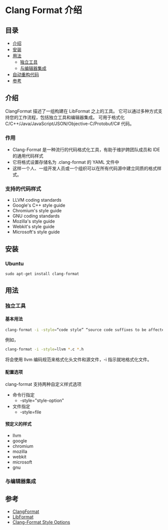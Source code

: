 # Clang Format 介绍

## 目录

- [介绍](#介绍)
- [安装](#安装)
- [用法](#用法)
  - [独立工具](#独立工具)
  - [与编辑器集成](#与编辑器集成)
- [自动重构代码](#自动重构代码)
- [参考](#参考)

## 介绍

ClangFormat 描述了一组构建在 LibFormat 之上的工具。 它可以通过多种方式支持您的工作流程，包括独立工具和编辑器集成。
可用于格式化 C/C++/Java/JavaScript/JSON/Objective-C/Protobuf/C# 代码。

### 作用

- Clang-Format 是一种流行的代码格式化工具，有助于维护跨团队成员和 IDE 的通用代码样式
- 它将格式设置存储名为 .clang-format 的 YAML 文件中
- 这样一个人、一组开发人员或一个组织可以在所有代码源中建立同质的格式样式。

### 支持的代码样式

- LLVM coding standards
- Google's C++ style guide
- Chromium's style guide
- GNU coding standards
- Mozilla's style guide
- Webkit's style guide
- Microsoft's style guide


## 安装

### Ubuntu

```
sudo apt-get install clang-format
```

## 用法

### 独立工具

#### 基本用法

```bash
clang-format -i -style=“code style” “source code suffixes to be affected”
```

例如，

```bash
clang-format -i -style=llvm *.c *.h
```

将会使用 llvm 编码规范来格式化头文件和源文件，-i 指示就地格式化文件。


#### 配置选项

clang-format 支持两种自定义样式选项

- 命令行指定
  - -style="style-option" 
- 文件指定
  - -style=file
  
#### 预定义的样式

- llvm
- google
- chromium
- mozilla
- webkit
- microsoft
- gnu


### 与编辑器集成

## 参考

* [ClangFormat](https://clang.llvm.org/docs/ClangFormat.html)
* [LibFormat](https://clang.llvm.org/docs/LibFormat.html)
* [Clang-Format Style Options](https://clang.llvm.org/docs/ClangFormatStyleOptions.html)
